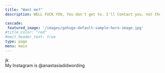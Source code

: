 ```yaml
---
title: "Want me?"
description: WELL FUCK YOU, You don't get to. I'll Contact you, not the other fucking way around you dumb shit

cascade:
 featured_image: '/images/gohugo-default-sample-hero-image.jpg'
#title_color: "red"
#omit_header_text: true
type: page
menu: main
---
```


jk\
My Instagram is @anastasiadidwording